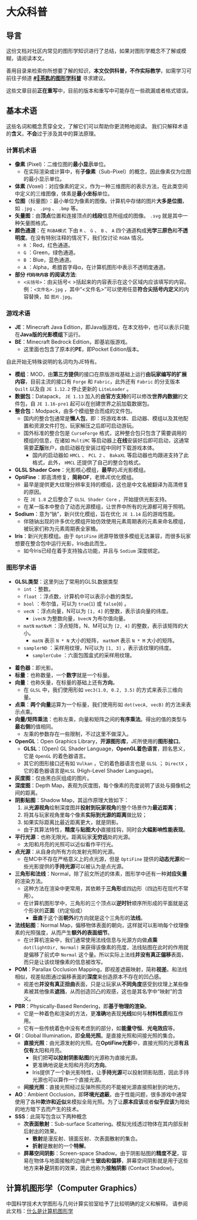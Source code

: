 # 大众科普

## 导言

这份文档对社区内常见的图形学知识进行了总结，如果对图形学概念不了解或模糊，请阅读本文。

善用目录来检索你所想要了解的知识，**本文仅供科普，不作实际教学**，如需学习可前往子频道 [**#🤯茶匙的图形学科普**](https://pd.qq.com/s/bk3goy6tk) 寻求建议。

这些文章目前**正在重写**中，目前的版本和重写中可能存在一些疏漏或者格式错误。

## 基本术语
这些名词和概念贯穿全文，了解它们可以帮助你更流畅地阅读。
我们只解释术语的**含义**，**不会**过于涉及其中的算法原理。

### 计算机术语

- **像素** (Pixel)：二维位图的**最小显示**单位。
  - 在实际渲染或计算中，有**子像素**（Sub-Pixel）的概念，因此像素仅为位图的最小显示单位。
- **体素** (Voxel)：对应像素的定义，作为一种三维图形的表示方法，在此类空间中定义的三维图像，体素是**最小坐标**单位。
- **位图**（标量图）：最小单位为像素的图像。计算机中存储的图片**大多是位图**，如 `.jpg` 、 `.png` 、 `.bmp` 等。
- **矢量图**：由**顶点**位置和连接顶点的**线段**信息所组成的图像。 `.svg` 就是其中一种矢量图格式。
- **颜色通道**：在 `RGBA模式` 下由 `R` 、 `G` 、 `B` 、 `A` 四个通道构成**光学三原色**和**不透明度**。在没有特别注释的情况下，我们仅讨论 `RGBA` 情况。
  - `R` ：Red，红色通道。
  - `G` ：Green，绿色通道。
  - `B` ：Blue，蓝色通道。
  - `A` ：Alpha，希腊首字母α，在计算机图形中表示不透明度通道。
- **部分 `代码块内容` 的阅读方法**:
  - `<尖括号>`：由尖括号< >括起来的内容表示在这个区域内应该填写的内容。例：`<文件名>.jpg` ，其中“<文件名>”可以使用任意**符合尖括号内定义**的内容替换，如 `图片.jpg`。

### 游戏术语

- **JE**：Minecraft Java Edition，即Java版游戏，在本文档中，也可以表示只能在**Java版的光影模组**下运行。
- **BE**：Minecraft Bedrock Edition，即基岩版游戏。
  - 这里面也包含了原本的**PE**，即Pocket Edition版本。

自此开始无特殊说明的名词均为JE特有。

- **模组**：MOD，由**第三方提供**的接口在原版游戏基础上运行**由玩家编写的扩展内容**，目前主流的接口有 `Forge` 和 `Fabric`，此外还有 `Fabric` 的分支版本 `Quilt` 以及自 `JE 1.12.2` 停止更新的 `LiteLoader` 。
- **数据包**：Datapack， `JE 1.13` 加入的**由官方支持**的可以修改**世界内数据**的文件包，自 `JE 1.16-pre1` 起可以在创建世界之前加载数据包。
- **整合包**：Modpack，由多个模组整合而成的文件包。
  - 国内的整合包通常是**懒人包**，即：将游戏本体、启动器、模组以及其他配置和资源文件打包，玩家解压之后即可启动游玩。
  - 国外标准的整合包是 `CurseForge` 格式，这种整合包只包含了需要调用的模组的信息，在诸如 `MultiMC` 等启动器上**在线**安装好后即可启动，这通常需要**正版**账户，由启动器在安装过程中同时下载游戏本体。
    - 国内的启动器如 `HMCL` 、 `PCL 2` 、 `BakaXL` 等启动器也均跟进支持了此格式，此外， `HMCL` 还提供了自己的整合包格式。
- **GLSL Shader Core**：光影核心模组，**最早**的JE光影模组。
- **OptiFine**：即高清修复，**简称OF**，老牌JE优化模组。
  - 最早是提供更大纹理分辨率支持的模组，这也是中文名被翻译为高清修复的原因。
  - 在 `JE 1.8` 之后整合了 `GLSL Shader Core` ，开始提供光影支持。
  - 在某一版本中整合了动态光源模组，让世界中所有的光源都可用于照明。
- **Sodium**：意为“钠”，新兴优化模组，旨在优化 `JE 1.14` 后的游戏性能。
  - 伴随钠出现的许多优化模组开始仿效使用元素周期表的元素来命名模组，被玩家们称为元素周期表全家桶。
- **Iris**：新兴光影模组。由于 `OptiFine` 闭源导致很多模组无法兼容，而很多玩家想要在整合包中运行光影，Iris由此而生。
  - 如今Iris已经在着手支持独占功能，并且与 `Sodium` 深度绑定。

### 图形学术语

+ **GLSL类型**：这里列出了常用的GLSL数据类型
  - `int` ：整数。
  - `float` ：浮点数，计算机中可以表示小数的类型。
  - `bool` ：布尔值，可以为 `true`(`1`) 或 `false`(`0`) 。
  - `vecN` ：浮点向量，N可以为 `[1, 4]` 的整数，表示该向量的纬度。
    - `ivecN` 为整数向量，`bvecN` 为布尔值向量。
  - `matN` `matNxM` ：浮点矩阵，N、M可以为 `[2, 4]` 的整数，表示该矩阵的大小。
    - `matN` 表示 `N * N` 大小的矩阵， `matNxM` 表示 `N * M` 大小的矩阵。
  - `samplerND` ：采样用纹理，N可以为 `[1, 3]` ，表示该纹理的纬度。
    - `samplerCube` ：六面包围盒式的采样用纹理。

- **着色器**：即光影。
- **标量**：也称数量，一个**数字**就是一个标量。
- **向量**：也称矢量，在标量的基础上还有**方向**。
  - 在 `GLSL` 中，我们使用形如 `vec3(1.0, 0.2, 3.5)` 的方式来表示三维向量。
- **点乘**：**两个向量**运算为一个标量，我们使用形如 `dot(vecA, vecB)` 的方法来表示点乘。
- **向量/矩阵乘法**：也称左乘，向量和矩阵之间的**有序乘法**。得出的值的类型与**最右侧**的值相同。
  - 左乘的参数存在一些限制，不过这里不做深入。
- **OpenGL**：Open Graphics Library，**开源图形库**，JE所使用的**图形接口**。
  - **GLSL**：(Open) GL Shader Language，**OpenGL着色语言**，顾名思义，它是 `OpenGL` 的着色器语言。
  - 其它的图形接口还有如 `Vulkan` ，它的着色器语言也是 `GLSL` ； `DirectX` ，它的着色器语言是`HLSL` (High-Level Shader Language)。
- **灰度图**：仅由黑白灰组成的图片。
- **深度图**：Depth Map，表观为灰度图，每个像素的亮度说明了该处与摄像机之间的距离。
- **阴影贴图**：Shadow Map，其运作原理大致如下：
  1. 从**光源视角**绘制深度图并**投射到玩家视角**的整个场景作为**最近距离**；
  2. 将其与玩家视角里每个像素**实际到光源的距离**做比较；
  3. 如果实际距离比最近距离更大，就是阴影。
  - 由于其算法特性，**精度**与**贴图大小**直接挂钩，同时会**大幅影响性能表现**。
- **平行光源**：也称无限光。距离玩家**无穷远**处的光源。
  - 太阳和月亮的光照可以近似看作平行光。
- **点光源**：从自身向所有方向发射光照的光源。
  - 在MC中不存在严格意义上的点光源，但是 `OptiFine` 提供的**动态光源**和一些光影提供的**手持光源**可以被认为是点光源。
- **三角形和法线**：Normal，除了前文所述的体素，图形学中还有一种**对应矢量**的渲染方法。
  - 这种方法在渲染中更常用，其依赖于**三角形**或四边形（四边形在现代不常用）。
  - 在计算机图形学中，三角形的三个顶点以**逆时针**顺序所形成的平面就是这个形状的**正面**（约定俗成）
    - **垂直**于这个面**朝外**的方向就是这个三角形的**法线**。
- **法线贴图**：Normal Map，偏移物体表面的朝向，这样就可以影响每个纹理像素的光照强度，从而产生**额外的表面细节**。
  - 在计算机渲染中，我们通常使用法线信息与光源方向做**点乘** `dot(lightDir, Normal)` 来获得该像素的亮度，法线贴图在此时的作用就是偏移了前式中 `Normal` 这个量。所以实际上法线**并没有真正偏移**表面，而只是让该纹理像素的信息被改写。
- **POM**：Parallax Occlusion Mapping，即视差遮蔽映射，简称**视差**。和法线相似，视差贴图通过偏移表面的**深度**来创造原本不存在的凹凸感。
  - 视差也**并没有真正扭曲**表面，只是让玩家从**不同角度**感受到纹理上某些像素被其他像素**遮挡**，从而创造凹凸的观感，这也是其名字中“映射”的含义。
- **PBR**：Physically-Based Rendering，即**基于物理的渲染**。
  - 它是一种着色和渲染的方法，更**准确**地表现**光线**如何与**材料性质**相互作用。
  - 它有一些传统着色中没有考虑到的部分，如**能量守恒**、**光电效应**等。
- **GI**：Global Illumination，即**全局光照**。是直接光照和间接光照的集合。
  - **直接光照**：由光源发射的光照。在**OptiFine光影**中，直接光照的光源**有且仅有**太阳和月亮。
    - 我们把**可以投射阴影贴图**的光源称为直接光源。
    - 更准确地说是太阳和月亮的**方向**。
    - Iris提供了一个新光影特性，让**手持光源**可以投射阴影贴图，因此手持光源也可以算作一个直接光源。
  - **间接光照**：直接光照经过反弹所照亮的不能被光源直接照射到的地方。
- **AO**：Ambient Occlusion，即**环境光遮蔽**。由于性能问题，很多游戏中通常使用了各种**欺诈和近似**来模拟全局光照。为了让**原本应该**或者**似乎应该**为暗处的地方暗下去而产生的技术。
- **SSS**：此简写包含以下两种概念
  - **次表面散射**：Sub-surface Scattering。模拟光线透过物体在其内部反射后射出的效果。
    - **散射**是漫反射、镜面反射、次表面散射的集合。
    - **折射**是散射的一个**特解**。
  - **屏幕空间阴影**：Screen-space Shadow。由于阴影贴图的**精度不足**，容易在物体与地面接触的边缘产生**锯齿和偏移**，屏幕空间阴影就是用于这些地方来**补足**阴影的效果，因此也称为**接触阴影** (Contact Shadow)。

## 计算机图形学（Computer Graphics）

中国科学技术大学图形与几何计算实验室给予了比较明确的定义和解释。
请参阅此文档：[什么是计算机图形学](http://staff.ustc.edu.cn/~lgliu/Resources/CG/What_is_CG.htm)